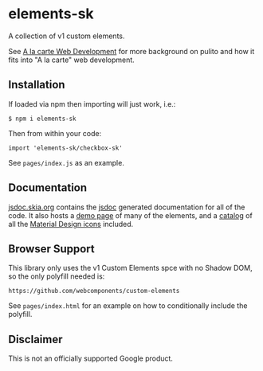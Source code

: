elements-sk
===========

A collection of v1 custom elements.

See [A la carte Web Development](https://bitworking.org/news/2018/03/a-la-carte-web-development)
for more background on pulito and how it fits into "A la carte" web
development.

Installation
------------

If loaded via npm then importing will just work, i.e.:

    $ npm i elements-sk

Then from within your code:

    import 'elements-sk/checkbox-sk'

See `pages/index.js` as an example.

Documentation
-------------

[jsdoc.skia.org](https://jsdoc.skia.org/) contains the
[jsdoc](http://usejsdoc.org/) generated documentation for all of the code. It
also hosts a [demo page](https://jsdoc.skia.org/elements-sk/) of many of the
elements, and a [catalog](https://jsdoc.skia.org/elements-sk/icon-sk.html) of
all the [Material Design
icons](https://github.com/google/material-design-icons) included.


Browser Support
---------------

This library only uses the v1 Custom Elements spce with no Shadow DOM,
so the only polyfill needed is:

    https://github.com/webcomponents/custom-elements

See `pages/index.html` for an example on how to conditionally include
the polyfill.

Disclaimer
----------

This is not an officially supported Google product.

